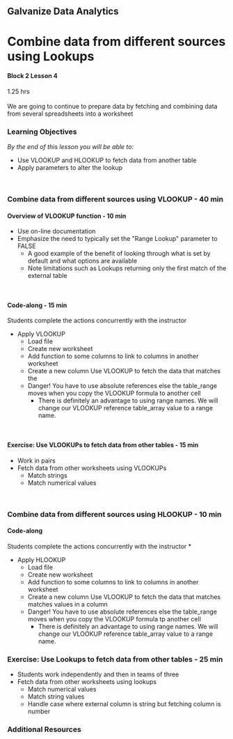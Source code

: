 ## Galvanize Data Analytics
# Combine data from different sources using Lookups
#### Block 2 Lesson 4

1.25 hrs
<br><br>
We are going to continue to prepare data by fetching and combining data from several spreadsheets into a worksheet

### Learning Objectives
*By the end of this lesson you will be able to:*
* Use VLOOKUP and HLOOKUP to fetch data from another table
* Apply parameters to alter the lookup
<br>
 
### Combine data from different sources using VLOOKUP - 40 min
#### Overview of VLOOKUP function - 10 min
* Use on-line documentation 
* Emphasize the need to typically set the "Range Lookup" parameter to FALSE
  * A good example of the benefit of looking through what is set by default and what options are available
  * Note limitations such as Lookups returning only the first match of the external table  
<br>

#### Code-along - 15 min
Students complete the actions concurrently with the instructor
* Apply VLOOKUP
  * Load file
  * Create new worksheet
  * Add function to some columns to link to columns in another worksheet
  * Create a new column Use VLOOKUP to fetch the data that matches the 
  * Danger! You have to use absolute references else the table_range moves when you copy the VLOOKUP formula to another cell
    * There is definitely an advantage to using range names.  We will change our VLOOKUP reference table_array value to a range name.
<br>

#### Exercise: Use VLOOKUPs to fetch data from other tables - 15 min
* Work in pairs
* Fetch data from other worksheets using VLOOKUPs
  * Match strings
  * Match numerical values
<br>

### Combine data from different sources using HLOOKUP - 10 min  
#### Code-along
Students complete the actions concurrently with the instructor
* 
* Apply HLOOKUP
  * Load file
  * Create new worksheet
  * Add function to some columns to link to columns in another worksheet
  * Create a new column Use VLOOKUP to fetch the data that matches matches values in a column
  * Danger! You have to use absolute references else the table_range moves when you copy the VLOOKUP formula tp another cell
    * There is definitely an advantage to using range names.  We will change our VLOOKUP reference table_array value to a range name.
    
### Exercise: Use Lookups to fetch data from other tables - 25 min
* Students work independently and then in teams of three
* Fetch data from other worksheets using lookups
  * Match numerical values
  * Match string values
  * Handle case where external column is string but fetching column is number
  
### Additional Resources
